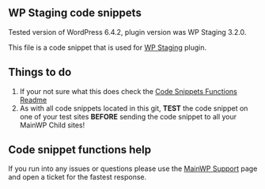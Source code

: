 ## WP Staging code snippets

Tested version of WordPress 6.4.2, plugin version was WP Staging 3.2.0.

This file is a code snippet that is used for [WP Staging](https://wordpress.org/plugins/wp-staging/) plugin. 

## Things to do

1. If your not sure what this does check the [Code Snippets Functions Readme](https://github.com/mainwp/Code-Snippets-Functions/blob/master/README.md)
2. As with all code snippets located in this git, **TEST** the code snippet on one of your test sites **BEFORE** sending the code snippet to all your MainWP Child sites!

## Code snippet functions help

If you run into any issues or questions please use the [MainWP Support](https://mainwp.com/support/) page and open a ticket for the fastest response.
